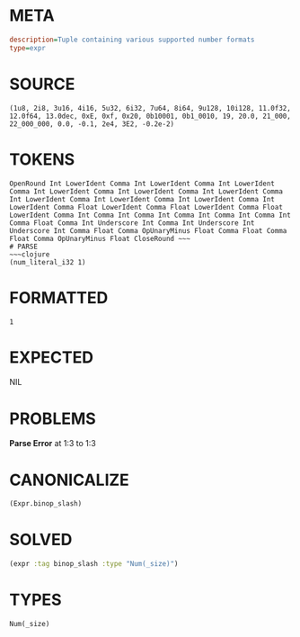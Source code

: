 # META
~~~ini
description=Tuple containing various supported number formats
type=expr
~~~
# SOURCE
~~~roc
(1u8, 2i8, 3u16, 4i16, 5u32, 6i32, 7u64, 8i64, 9u128, 10i128, 11.0f32, 12.0f64, 13.0dec, 0xE, 0xf, 0x20, 0b10001, 0b1_0010, 19, 20.0, 21_000, 22_000_000, 0.0, -0.1, 2e4, 3E2, -0.2e-2)
~~~
# TOKENS
~~~text
OpenRound Int LowerIdent Comma Int LowerIdent Comma Int LowerIdent Comma Int LowerIdent Comma Int LowerIdent Comma Int LowerIdent Comma Int LowerIdent Comma Int LowerIdent Comma Int LowerIdent Comma Int LowerIdent Comma Float LowerIdent Comma Float LowerIdent Comma Float LowerIdent Comma Int Comma Int Comma Int Comma Int Comma Int Comma Int Comma Float Comma Int Underscore Int Comma Int Underscore Int Underscore Int Comma Float Comma OpUnaryMinus Float Comma Float Comma Float Comma OpUnaryMinus Float CloseRound ~~~
# PARSE
~~~clojure
(num_literal_i32 1)
~~~
# FORMATTED
~~~roc
1
~~~
# EXPECTED
NIL
# PROBLEMS
**Parse Error**
at 1:3 to 1:3

# CANONICALIZE
~~~clojure
(Expr.binop_slash)
~~~
# SOLVED
~~~clojure
(expr :tag binop_slash :type "Num(_size)")
~~~
# TYPES
~~~roc
Num(_size)
~~~
